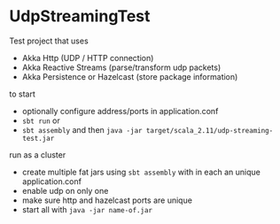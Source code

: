 # UdpStreamingTest

Test project that uses
 - Akka Http (UDP / HTTP connection)
 - Akka Reactive Streams (parse/transform udp packets)
 - Akka Persistence or Hazelcast (store package information)
 
to start
 - optionally configure address/ports in application.conf
 - `sbt run` or
 - `sbt assembly` and then `java -jar target/scala_2.11/udp-streaming-test.jar`

run as a cluster
 - create multiple fat jars using `sbt assembly` with in each an unique application.conf
  - enable udp on only one
  - make sure http and hazelcast ports are unique 
  - start all with `java -jar name-of.jar`
 
